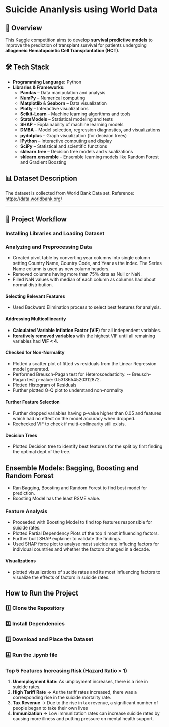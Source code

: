 # Suicide Ananlysis using World Data

## 📌 Overview
This Kaggle competition aims to develop **survival predictive models** to improve the prediction of transplant survival for patients undergoing **allogeneic Hematopoietic Cell Transplantation (HCT).**

<!-- ## 🛠 Tech Stack
- **Programming Language:** Python  
- **Libraries & Frameworks:**
  - Pandas
  - NumPy
  - Scikit-Learn
  - StatsModel -->

## 🛠 Tech Stack
- **Programming Language:** Python  
- **Libraries & Frameworks:**
  - **Pandas** – Data manipulation and analysis  
  - **NumPy** – Numerical computing  
  - **Matplotlib** & **Seaborn** – Data visualization  
  - **Plotly** – Interactive visualizations  
  - **Scikit-Learn** – Machine learning algorithms and tools  
  - **StatsModels** – Statistical modeling and tests  
  - **SHAP** – Explainability of machine learning models  
  - **DMBA** – Model selection, regression diagnostics, and visualizations  
  - **pydotplus** – Graph visualization (for decision trees)  
  - **IPython** – Interactive computing and display  
  - **SciPy** – Statistical and scientific functions  
  - **sklearn.tree** – Decision tree models and visualizations  
  - **sklearn.ensemble** – Ensemble learning models like Random Forest and Gradient Boosting


## 📊 Dataset Description
The dataset is collected from World Bank Data set. Reference: https://data.worldbank.org/  

---

## 🔎 Project Workflow

### Installing Libraries and Loading Dataset

### Analyzing and Preprocessing Data

- Created pivot table by converting year columns into single column setting Country Name, Country Code, and Year as the index. The Series Name column is used as new column headers.
- Removed columns having more than 75% data as Null or NaN. 
- Filled NaN values with median of each column as columns had about normal distribution.

#### Selecting Relevant Features
- Used Backward Elimination process to select best features for analysis.


#### Addressing Multicollinearity
- **Calculated** **Variable Inflation Factor (VIF)** for all independent variables.  
- **Iteratively removed variables** with the highest VIF until all remaining variables had **VIF < 4**.  

#### Checked for Non-Normality
- Plotted a scatter plot of fitted vs residuals from the Linear Regression model generated.
- Performed Breusch-Pagan test for Heteroscedasticity.
-- Breusch-Pagan test p-value: 0.5318654520312872.
- Plotted Histogram of Residuals
- Further plotted Q-Q plot to understand non-normality

#### Further Feature Selection
- Further dropped variables having p-value higher than 0.05 and features which had no effect on the model accuracy when dropped.
- Rechecked VIF to check if multi-collinearity still exists.

#### Decision Trees
- Plotted Decision tree to identify best features for the split by first finding the optimal dept of the tree.  

## Ensemble Models: Bagging, Boosting and Random Forest
- Ran Bagging, Boosting and Random Forest to find best model for prediction.
- Boosting Model has the least RSME value.


### Feature Analysis
- Proceeded with Boosting Model to find top features responsible for suicide rates.
- Plotted Partial Dependency Plots of the top 4 most influencing factors.
- Further built SHAP explainer to validate the findings.
- Used SHAP force plot to analyse most suicide rate influcing factors for individual countries and whether the factors changed in a decade.

#### Visualizations
- plotted visualizations of sucide rates and its most influencing factors to visualize the effects of factors in suicide rates. 


## How to Run the Project

### 1️⃣ Clone the Repository

### 2️⃣ Install Dependencies

### 3️⃣ Download and Place the Dataset

### 4️⃣ Run the .ipynb file 


### **Top 5 Features Increasing Risk (Hazard Ratio > 1)**
1. **Unemployment Rate:** As umployment increases, there is a rise in suicide rates.
2. **High Tariff Rate** → As the tariff rates increased, there was a corresponding rise in the suicide mortality rate.
3. **Tax Revenue** → Due to the rise in tax revenue, a significant number of people began to take their own lives
4. **Immunization** → Low immunization rates can increase suicide rates by causing more illness and putting pressure on mental health support.
